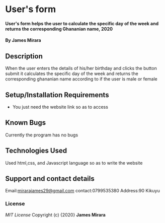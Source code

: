 # User's form
#### User's form helps the user to calculate the specific day of the week and returns the corresponding Ghananian name, 2020
#### By **James Mirara**
## Description
When the user enters the details of his/her birthday and clicks the button submit it calculates the specific day of the week and returns the corresponding ghananian name according to if the user is male or female
## Setup/Installation Requirements
* You just need the website link so as to access
## Known Bugs
Currently the program has no bugs
## Technologies Used
Used html,css, and Javascript language so as to write the website
## Support and contact details
Email:mirarajames29@gmail.com
contact:0799535380
Address:90 Kikuyu
### License
*MIT License*
Copyright (c) {2020} **James Mirara**
  